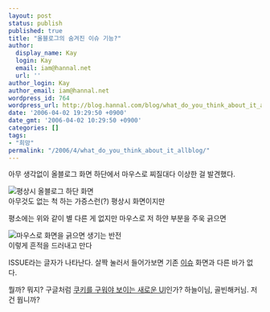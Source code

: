 ```yaml
---
layout: post
status: publish
published: true
title: "올블로그의 숨겨진 이슈 기능?"
author:
  display_name: Kay
  login: Kay
  email: iam@hannal.net
  url: ''
author_login: Kay
author_email: iam@hannal.net
wordpress_id: 764
wordpress_url: http://blog.hannal.com/blog/what_do_you_think_about_it_allblog/
date: '2006-04-02 19:29:50 +0900'
date_gmt: '2006-04-02 10:29:50 +0900'
categories: []
tags:
- "희망"
permalink: "/2006/4/what_do_you_think_about_it_allblog/"
---
```

<p>아무 생각없이 올블로그 화면 하단에서 마우스로 찌질대다 이상한 걸 발견했다.</p>
<p class="centerphoto"><img src="http://blog.hannal.com/wp-content/old_uploads/look_at_this_01.gif" alt="평상시 올블로그 하단 화면" /><br />
아무것도 없는 척 하는 가증스런(?) 평상시 화면이지만</p>
<p>평소에는 위와 같이 별 다른 게 없지만 마우스로 저 하얀 부분을 주욱 긁으면</p>
<p class="centerphoto"><img src="http://blog.hannal.com/wp-content/old_uploads/look_at_this_02.gif" alt="마우스로 화면을 긁으면 생기는 반전" /><br />
이렇게 흔적을 드러내고 만다</p>
<p>ISSUE라는 글자가 나타난다. 살짝 눌러서 들어가보면 기존 <a href="http://www.allblog.net/Issue/View.html">이슈</a> 화면과 다른 바가 없다.</p>
<p>뭘까? 뭐지? 구글처럼 <a href="http://arstechnica.com/news.ars/post/20060326-6460.html">쿠키를 구워야 보이는 새로운 UI</a>인가? 하늘이님, 골빈해커님. 저건 뭡니까?</p>
